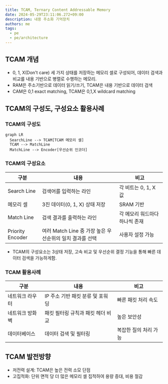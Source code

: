 ```yaml
---
title: TCAM, Ternary Content Addressable Memory
date: 2024-05-29T23:11:06.272+09:00
description: 내용 주소화 기억장치
authors: me
tags:
  - pe
  - pe/architecture
---
```


## TCAM 개념

- 0, 1, X(Don't care) 세 가지 상태를 저장하는 메모리 셀로 구성되어, 데이터 검색과 비교를 내용 기반으로 병렬로 수행하는 메모리.
- RAM은 주소기반으로 데이터 읽기/쓰기, TCAM은 내용 기반으로 데이터 검색
- CAM은 0,1 exact matching, TCAM은 0,1,X wildcard matching

## TCAM의 구성도, 구성요소 활용사례

### TCAM의 구성도

```mermaid
graph LR
  SearchLine --> TCAM[TCAM 메모리 셀]
  TCAM --> MatchLine
  MatchLine --> Encoder[우선순위 인코더]
```

### TCAM의 구성요소

| 구분             | 내용                                                     | 비고                           |
| ---------------- | -------------------------------------------------------- | ------------------------------ |
| Search Line      | 검색어를 입력하는 라인                                   | 각 비트는 0, 1, X 값           |
| 메모리 셀        | 3진 데이터(0, 1, X) 상태 저장                            | SRAM 기반                      |
| Match Line       | 검색 결과를 출력하는 라인                                | 각 메모리 워드마다 하나씩 존재 |
| Priority Encoder | 여러 Match Line 중 가장 높은 우선순위의 일치 결과를 선택 | 사용자 설정 가능               |

- TCAM의 구성요소는 3상태 저장, 고속 비교 및 우선순위 결정 기능을 통해 빠른 데이터 검색을 가능하게함.

### TCAM 활용사례

| 구분            | 내용                              | 비고                  |
| --------------- | --------------------------------- | --------------------- |
| 네트워크 라우터 | IP 주소 기반 패킷 분류 및 포워딩  | 빠른 패킷 처리 속도   |
| 네트워크 방화벽 | 패킷 필터링 규칙과 패킷 헤더 비교 | 높은 보안성           |
| 데이터베이스    | 데이터 검색 및 필터링             | 복잡한 질의 처리 가능 |

## TCAM 발전방향

- 저전력 설계: TCAM은 높은 전력 소모 단점
- 고집적화: 단위 면적 당 더 많은 메모리 셀 집적하여 용량 증대, 비용 절감
